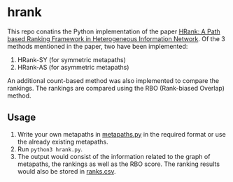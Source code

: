 # hrank

This repo conatins the Python implementation of the paper [HRank: A Path based Ranking Framework in Heterogeneous Information Network](https://doi.org/10.48550/arXiv.1403.7315). Of the 3 methods mentioned in the paper, two have been implemented:

1. HRank-SY (for symmetric metapaths)
2. HRank-AS (for asymmetric metapaths)

An additional count-based method was also implemented to compare the rankings. The rankings are compared using the RBO (Rank-biased Overlap) method.

## Usage
1. Write your own metapaths in [metapaths.py](metapaths.py) in the required format or use the already existing metapaths.
2. Run `python3 hrank.py`.
3. The output would consist of the information related to the graph of metapaths, the rankings as well as the RBO score. The ranking results would also be stored in [ranks.csv](ranks.csv).

